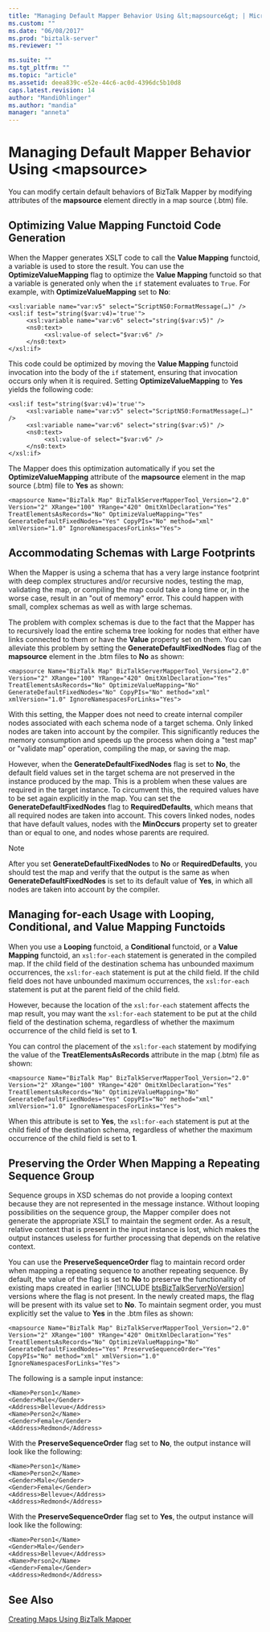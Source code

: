 ```yaml
---
title: "Managing Default Mapper Behavior Using &lt;mapsource&gt; | Microsoft Docs"
ms.custom: ""
ms.date: "06/08/2017"
ms.prod: "biztalk-server"
ms.reviewer: ""

ms.suite: ""
ms.tgt_pltfrm: ""
ms.topic: "article"
ms.assetid: deea839c-e52e-44c6-ac0d-4396dc5b10d8
caps.latest.revision: 14
author: "MandiOhlinger"
ms.author: "mandia"
manager: "anneta"
---
```

# Managing Default Mapper Behavior Using &lt;mapsource&gt;
You can modify certain default behaviors of BizTalk Mapper by modifying attributes of the **mapsource** element directly in a map source (.btm) file.  
  
## Optimizing Value Mapping Functoid Code Generation  
 When the Mapper generates XSLT code to call the **Value Mapping** functoid, a variable is used to store the result. You can use the **OptimizeValueMapping** flag to optimize the **Value Mapping** functoid so that a variable is generated only when the `if` statement evaluates to `True`. For example, with **OptimizeValueMapping** set to **No**:  
  
```  
<xsl:variable name="var:v5" select="ScriptNS0:FormatMessage(…)" />  
<xsl:if test="string($var:v4)='true'">  
     <xsl:variable name="var:v6" select="string($var:v5)" />  
     <ns0:text>  
          <xsl:value-of select="$var:v6" />  
     </ns0:text>  
</xsl:if>  
```  
  
 This code could be optimized by moving the **Value Mapping** functoid invocation into the body of the `if` statement, ensuring that invocation occurs only when it is required. Setting **OptimizeValueMapping** to **Yes** yields the following code:  
  
```  
<xsl:if test="string($var:v4)='true'">  
     <xsl:variable name="var:v5" select="ScriptNS0:FormatMessage(…)" />  
     <xsl:variable name="var:v6" select="string($var:v5)" />  
     <ns0:text>  
          <xsl:value-of select="$var:v6" />  
     </ns0:text>  
</xsl:if>  
```  
  
 The Mapper does this optimization automatically if you set the **OptimizeValueMapping** attribute of the **mapsource** element in the map source (.btm) file to **Yes** as shown:  
  
```  
<mapsource Name="BizTalk Map" BizTalkServerMapperTool_Version="2.0" Version="2" XRange="100" YRange="420" OmitXmlDeclaration="Yes" TreatElementsAsRecords="No" OptimizeValueMapping="Yes" GenerateDefaultFixedNodes="Yes" CopyPIs="No" method="xml" xmlVersion="1.0" IgnoreNamespacesForLinks="Yes">  
```  
  
## Accommodating Schemas with Large Footprints  
 When the Mapper is using a schema that has a very large instance footprint with deep complex structures and/or recursive nodes, testing the map, validating the map, or compiling the map could take a long time or, in the worse case, result in an "out of memory" error. This could happen with small, complex schemas as well as with large schemas.  
  
 The problem with complex schemas is due to the fact that the Mapper has to recursively load the entire schema tree looking for nodes that either have links connected to them or have the **Value** property set on them. You can alleviate this problem by setting the **GenerateDefaultFixedNodes** flag of the **mapsource** element in the .btm files to **No** as shown:  
  
```  
<mapsource Name="BizTalk Map" BizTalkServerMapperTool_Version="2.0" Version="2" XRange="100" YRange="420" OmitXmlDeclaration="Yes" TreatElementsAsRecords="No" OptimizeValueMapping="No" GenerateDefaultFixedNodes="No" CopyPIs="No" method="xml" xmlVersion="1.0" IgnoreNamespacesForLinks="Yes">  
```  
  
 With this setting, the Mapper does not need to create internal compiler nodes associated with each schema node of a target schema. Only linked nodes are taken into account by the compiler. This significantly reduces the memory consumption and speeds up the process when doing a "test map" or "validate map" operation, compiling the map, or saving the map.  
  
 However, when the **GenerateDefaultFixedNodes** flag is set to **No**, the default field values set in the target schema are not preserved in the instance produced by the map. This is a problem when these values are required in the target instance. To circumvent this, the required values have to be set again explicitly in the map. You can set the **GenerateDefaultFixedNodes** flag to **RequiredDefaults**, which means that all required nodes are taken into account. This covers linked nodes, nodes that have default values, nodes with the **MinOccurs** property set to greater than or equal to one, and nodes whose parents are required.  
  
> [!NOTE]
>  After you set **GenerateDefaultFixedNodes** to **No** or **RequiredDefaults**, you should test the map and verify that the output is the same as when **GenerateDefaultFixedNodes** is set to its default value of **Yes**, in which all nodes are taken into account by the compiler.  
  
## Managing for-each Usage with Looping, Conditional, and Value Mapping Functoids  
 When you use a **Looping** functoid, a **Conditional** functoid, or a **Value Mapping** functoid, an `xsl:for-each` statement is generated in the compiled map. If the child field of the destination schema has unbounded maximum occurrences, the `xsl:for-each` statement is put at the child field. If the child field does not have unbounded maximum occurrences, the `xsl:for-each` statement is put at the parent field of the child field.  
  
 However, because the location of the `xsl:for-each` statement affects the map result, you may want the `xsl:for-each` statement to be put at the child field of the destination schema, regardless of whether the maximum occurrence of the child field is set to **1**.  
  
 You can control the placement of the `xsl:for-each` statement by modifying the value of the **TreatElementsAsRecords** attribute in the map (.btm) file as shown:  
  
```  
<mapsource Name="BizTalk Map" BizTalkServerMapperTool_Version="2.0" Version="2" XRange="100" YRange="420" OmitXmlDeclaration="Yes" TreatElementsAsRecords="No" OptimizeValueMapping="No" GenerateDefaultFixedNodes="Yes" CopyPIs="No" method="xml" xmlVersion="1.0" IgnoreNamespacesForLinks="Yes">  
```  
  
 When this attribute is set to **Yes**, the `xsl:for-each` statement is put at the child field of the destination schema, regardless of whether the maximum occurrence of the child field is set to **1**.  
  
## Preserving the Order When Mapping a Repeating Sequence Group  
 Sequence groups in XSD schemas do not provide a looping context because they are not represented in the message instance. Without looping possibilities on the sequence group, the Mapper compiler does not generate the appropriate XSLT to maintain the segment order. As a result, relative context that is present in the input instance is lost, which makes the output instances useless for further processing that depends on the relative context.  
  
 You can use the <strong>PreserveSequenceOrder</strong> flag to maintain record order when mapping a repeating sequence to another repeating sequence. By default, the value of the flag is set to <strong>No</strong> to preserve the functionality of existing maps created in earlier [!INCLUDE [btsBizTalkServerNoVersion](../includes/btsbiztalkservernoversion-md.md)] versions where the flag is not present. In the newly created maps, the flag will be present with its value set to <strong>No</strong>. To maintain segment order, you must explicitly set the value to <strong>Yes</strong> in the .btm files as shown:  
  
```  
<mapsource Name="BizTalk Map" BizTalkServerMapperTool_Version="2.0" Version="2" XRange="100" YRange="420" OmitXmlDeclaration="Yes" TreatElementsAsRecords="No" OptimizeValueMapping="No" GenerateDefaultFixedNodes="Yes" PreserveSequenceOrder="Yes" CopyPIs="No" method="xml" xmlVersion="1.0" IgnoreNamespacesForLinks="Yes">  
```  
  
 The following is a sample input instance:  
  
```  
<Name>Person1</Name>  
<Gender>Male</Gender>  
<Address>Bellevue</Address>  
<Name>Person2</Name>  
<Gender>Female</Gender>  
<Address>Redmond</Address>  
```  
  
 With the **PreserveSequenceOrder** flag set to **No**, the output instance will look like the following:  
  
```  
<Name>Person1</Name>  
<Name>Person2</Name>  
<Gender>Male</Gender>  
<Gender>Female</Gender>  
<Address>Bellevue</Address>  
<Address>Redmond</Address>  
```  
  
 With the **PreserveSequenceOrder** flag set to **Yes**, the output instance will look like the following:  
  
```  
<Name>Person1</Name>  
<Gender>Male</Gender>  
<Address>Bellevue</Address>  
<Name>Person2</Name>  
<Gender>Female</Gender>  
<Address>Redmond</Address>  
```  
  
## See Also  
 [Creating Maps Using BizTalk Mapper](../core/creating-maps-using-biztalk-mapper.md)